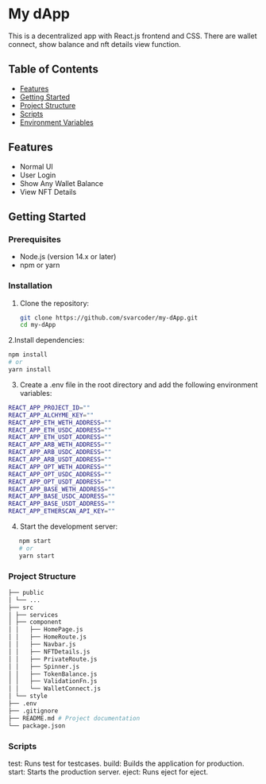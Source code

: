 # My dApp

This is a decentralized app with React.js frontend and CSS. There are wallet connect, show balance and nft details view function.

## Table of Contents

- [Features](#features)
- [Getting Started](#getting-started)
- [Project Structure](#project-structure)
- [Scripts](#scripts)
- [Environment Variables](#environment-variables)

## Features

- Normal UI
- User Login
- Show Any Wallet Balance
- View NFT Details

## Getting Started

### Prerequisites

- Node.js (version 14.x or later)
- npm or yarn

### Installation

1. Clone the repository:

   ```sh
   git clone https://github.com/svarcoder/my-dApp.git
   cd my-dApp
   ```

2.Install dependencies:

```sh
npm install
# or
yarn install
```

3. Create a .env file in the root directory and add the following environment variables:

```sh
REACT_APP_PROJECT_ID=""
REACT_APP_ALCHYME_KEY=""
REACT_APP_ETH_WETH_ADDRESS=""
REACT_APP_ETH_USDC_ADDRESS=""
REACT_APP_ETH_USDT_ADDRESS=""
REACT_APP_ARB_WETH_ADDRESS=""
REACT_APP_ARB_USDC_ADDRESS=""
REACT_APP_ARB_USDT_ADDRESS=""
REACT_APP_OPT_WETH_ADDRESS=""
REACT_APP_OPT_USDC_ADDRESS=""
REACT_APP_OPT_USDT_ADDRESS=""
REACT_APP_BASE_WETH_ADDRESS=""
REACT_APP_BASE_USDC_ADDRESS=""
REACT_APP_BASE_USDT_ADDRESS=""
REACT_APP_ETHERSCAN_API_KEY=""
```

4. Start the development server:

```sh
   npm start
   # or
   yarn start
```

### Project Structure

```sh
├── public
│ └── ...
├── src
│ ├── services
│ ├── component
│ │   ├── HomePage.js
│ │   ├── HomeRoute.js
│ │   ├── Navbar.js
│ │   ├── NFTDetails.js
│ │   ├── PrivateRoute.js
│ │   ├── Spinner.js
│ │   ├── TokenBalance.js
│ │   ├── ValidationFn.js
│ │   └── WalletConnect.js
│ └── style
├── .env
├── .gitignore
├── README.md # Project documentation
└── package.json
```

### Scripts

test: Runs test for testcases.
build: Builds the application for production.
start: Starts the production server.
eject: Runs eject for eject.
